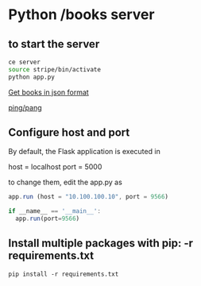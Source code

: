# Python /books server

## to start the server
```bash
ce server
source stripe/bin/activate
python app.py
```
[Get books in json format](http://localhost:5000/books)

[ping/pang](http://localhost:5000/ping)

## Configure host and port
By default, the Flask application is executed in

host = localhost
port = 5000

to change them, edit the app.py as
```js
app.run (host = "10.100.100.10", port = 9566)

if __name__ == '__main__':
  app.run(port=9566)
```

## Install multiple packages with pip: -r requirements.txt
```
pip install -r requirements.txt
```